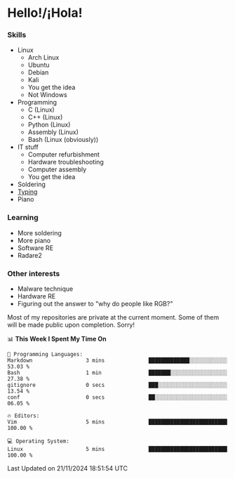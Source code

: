 # Hello!/¡Hola!

### Skills

- Linux
  - Arch Linux
  - Ubuntu
  - Debian
  - Kali
  - You get the idea
  - Not Windows
- Programming
  - C (Linux)
  - C++ (Linux)
  - Python (Linux)
  - Assembly (Linux)
  - Bash (Linux (obviously))
- IT stuff
  - Computer refurbishment
  - Hardware troubleshooting
  - Computer assembly
  - You get the idea
- Soldering
- [Typing](https://monkeytype.com/profile/IngenuineIntel)
- Piano

### Learning
- More soldering
- More piano
- Software RE
- Radare2

### Other interests
- Malware technique
- Hardware RE
- Figuring out the answer to "why do people like RGB?"

Most of my repositories are private at the current moment. Some of them will
be made public upon completion. Sorry!

<!--START_SECTION:waka-->
📊 **This Week I Spent My Time On** 

```text
💬 Programming Languages: 
Markdown                 3 mins              █████████████░░░░░░░░░░░░   53.03 % 
Bash                     1 min               ███████░░░░░░░░░░░░░░░░░░   27.38 % 
gitignore                0 secs              ███░░░░░░░░░░░░░░░░░░░░░░   13.54 % 
conf                     0 secs              ██░░░░░░░░░░░░░░░░░░░░░░░   06.05 % 

🔥 Editors: 
Vim                      5 mins              █████████████████████████   100.00 % 

💻 Operating System: 
Linux                    5 mins              █████████████████████████   100.00 % 
```


 Last Updated on 21/11/2024 18:51:54 UTC
<!--END_SECTION:waka-->
